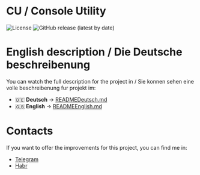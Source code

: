 # CU / Console Utility

![License](https://img.shields.io/github/license/Frolotey1/CU-ConsoleUtility) ![GitHub release (latest by date)](https://img.shields.io/github/v/release/Frolotey1/CU-ConsoleUtility)

# English description / Die Deutsche beschreibenung
You can watch the full description for the project in / Sie konnen sehen eine volle beschreibenung fur projekt im: 

- 🇩🇪 **Deutsch** → [READMEDeutsch.md](./READMEDeutsch.md)
- 🇬🇧 **English** → [READMEEnglish.md](./READMEEnglish.md)

# Contacts 
If you want to offer the improvements for this project, you can find me in: 
- [Telegram](@fr1zb3e)
- [Habr](https://habr.com/ru/users/fr1zb3e/)
